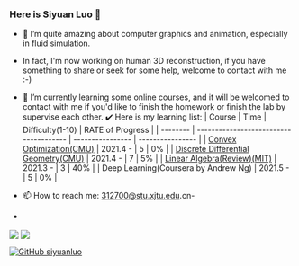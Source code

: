### Here is Siyuan Luo 👋
<!--
**siyuanluo/siyuanluo** is a ✨ _special_ ✨ repository because its `README.md` (this file) appears on your GitHub profile.

Here are some ideas to get you started:

- 👯 I’m looking to collaborate on ...
- 🤔 I’m looking for help with ...
- 💬 Ask me about ...

- 😄 Pronouns: ...
- ⚡ Fun fact: ...
-->

- 🔭 I’m quite amazing about computer graphics and animation, especially in fluid simulation.
- In fact, I'm now working on human 3D reconstruction, if you have something to share or seek for some help, welcome to contact with me :-)


- 🌱 I’m currently learning some online courses, and it will be welcomed to contact with me if you'd like to finish the homework or finish the lab by supervise each other.
✔️ Here is my learning list:
| Course | Time | Difficulty(1-10) | RATE of Progress |
| -------- | -------------------------------------- | ---------------- | ---------------- |
| [Convex Optimization(CMU)](https://www.stat.cmu.edu/~ryantibs/convexopt-F18/) | 2021.4 - | 5 | 0% |
| [Discrete Differential Geometry(CMU)](https://brickisland.net/DDGSpring2021/course-description/)   | 2021.4 - | 7 | 5% |
| [Linear Algebra(Review)(MIT)](https://ocw.mit.edu/courses/mathematics/18-06sc-linear-algebra-fall-2011/)   | 2021.3 - | 3 | 40% |
| Deep Learning(Coursera by Andrew Ng) | 2021.5 - | 5 | 0% |

- 📫 How to reach me: 312700@stu.xjtu.edu.cn- 


- <p>
<img align="center" src="https://github-readme-stats.vercel.app/api?username=siyuanluo&show_icons=true&theme=radical"/>
<img align="center" src="https://github-readme-stats.vercel.app/api/top-langs/?username=siyuanluo&theme=radical&layout=compact" />
</p>

[![GitHub siyuanluo](https://img.shields.io/github/followers/siyuanluo?label=follower%20github&style=flat-square)](https://github.com/siyuanluo)
